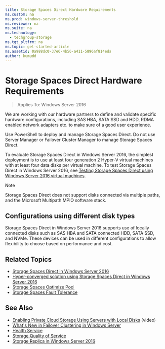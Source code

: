 ```yaml
---
title: Storage Spaces Direct Hardware Requirements
ms.custom: na
ms.prod: windows-server-threshold
ms.reviewer: na
ms.suite: na
ms.technology:
  - techgroup-storage
ms.tgt_pltfrm: na
ms.topic: get-started-article
ms.assetid: 0a988dc0-37e6-4b56-a411-5896af814eda
author: kumudd
---
```

# Storage Spaces Direct Hardware Requirements
> Applies To: Windows Server 2016

We are working with our hardware partners to define and validate specific hardware configurations, including SAS HBA, SATA SSD and HDD, RDMA enabled network adapters etc. to make sure of a good user experience.

Use PowerShell to deploy and manage Storage Spaces Direct. Do not use Server Manager or Failover Cluster Manager to manage Storage Spaces Direct.  

To evaluate Storage Spaces Direct in Windows Server 2016, the simplest deployment is to use at least four generation 2 Hyper-V virtual machines with at least four data disks per virtual machine. To test Storage Spaces Direct in Windows Server 2016, see [Testing Storage Spaces Direct using Windows Server 2016 virtual machines](http://blogs.msdn.com/b/clustering/archive/2015/05/27/10617612.aspx).  

> [!NOTE]  
> Storage Spaces Direct does not support disks connected via multiple paths, and the Microsoft Multipath MPIO software stack.  

## Configurations using different disk types  
Storage Spaces Direct in Windows Server 2016 supports use of locally connected disks such as SAS HBA and SATA connected HDD, SATA SSD, and NVMe. These devices can be used in different configurations to allow flexibility to choose based on performance and cost.   

## Related Topics  
-   [Storage Spaces Direct in Windows Server 2016](storage-spaces-direct-overview.md)  
-   [Hyper-converged solution using Storage Spaces Direct in Windows Server 2016](hyper-converged-solution-using-storage-spaces-direct.md)  
-   [Storage Spaces Optimize Pool](Storage-Spaces-Optimize-Pool.md)  
-   [Storage Spaces Fault Tolerance](Storage-Spaces-Fault-Tolerance.md)  

## See Also  
-   [Enabling Private Cloud Storage Using Servers with Local Disks](http://channel9.msdn.com/Events/Ignite/2015/BRK3474) (video)  
-   [What's New in Failover Clustering in Windows Server](../../failover-clustering/whats-new-in-failover-clustering.md)  
-   [Health Service](../../failover-clustering/health-service/health-service-overview.md)  
-   [Storage Quality of Service](../storage-qos/overview.md)  
-   [Storage Replica in Windows Server 2016](../storage-replica/overview.md)